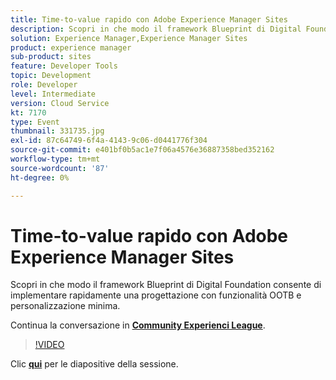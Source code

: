```yaml
---
title: Time-to-value rapido con Adobe Experience Manager Sites
description: Scopri in che modo il framework Blueprint di Digital Foundation consente di implementare rapidamente una progettazione con funzionalità OOTB e personalizzazione minima. Questa sessione è stata distribuita come parte dell’evento Contenuto Adobe Developers Live.
solution: Experience Manager,Experience Manager Sites
product: experience manager
sub-product: sites
feature: Developer Tools
topic: Development
role: Developer
level: Intermediate
version: Cloud Service
kt: 7170
type: Event
thumbnail: 331735.jpg
exl-id: 87c64749-6f4a-4143-9c06-d0441776f304
source-git-commit: e401bf0b5ac1e7f06a4576e36887358bed352162
workflow-type: tm+mt
source-wordcount: '87'
ht-degree: 0%

---
```


# Time-to-value rapido con Adobe Experience Manager Sites

Scopri in che modo il framework Blueprint di Digital Foundation consente di implementare rapidamente una progettazione con funzionalità OOTB e personalizzazione minima.

Continua la conversazione in **[Community Experienci League](https://adobe.ly/36Yd3v6)**.

>[!VIDEO](https://video.tv.adobe.com/v/331735/?quality=12&learn=on&hidetitle=true)

Clic **[qui](/help/adobe-developers-live/assets/time-to-value-aem-sites.pdf)** per le diapositive della sessione.
